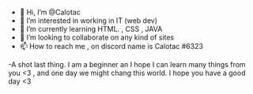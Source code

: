 - 👋 Hi, I’m @Calotac
- 👀 I’m interested in working in IT (web dev)
- 🌱 I’m currently learning HTML. , CSS , JAVA
- 💞️ I’m looking to collaborate on any kind of sites
- 📫 How to reach me , on discord name is Calotac #6323

-A shot last thing. I am a beginner an I hope I can learn many things from you <3 , and one day we might chang this world. 
I hope you have a good day <3
